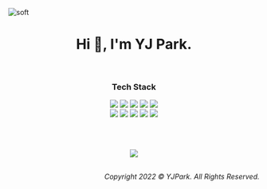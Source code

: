 ![soft](https://capsule-render.vercel.app/api?type=soft&color=b7d2e0&text=DATA%20HAS%20A%20BETTER%20IDEA&fontSize=40&animation=twinkling)


<h1 align='Center'> Hi 👋, I'm YJ Park. </h1>

<br>

<h3 align="Center"> Tech Stack </h3>

<p align="Center">
  <img src="https://img.shields.io/badge/-Python-FFF?&logo=Python" />
  <img src="https://img.shields.io/badge/-Pyspark-FFF?&logo=Spark&logoColor=navy" />
  <img src="https://img.shields.io/badge/-SQL-FFF?&logo=MySQL&logoColor=navy" />  
  <img src="https://img.shields.io/badge/-MLflow-FFF?&logo=MLflow" />
  <img src="https://img.shields.io/badge/-scikit--learn-FFF?&logo=scikit-learn" />
<br> 
  <img src="https://img.shields.io/badge/-TensorFlow-FFF?&logo=TensorFlow" />  
  <img src="https://img.shields.io/badge/-Spark-FFF?&logo=Spark" />
  <img src="https://img.shields.io/badge/-MySQL-FFF?&logo=MySQL&logoColor=navy" />
  <img src="https://img.shields.io/badge/-VS%20Code-FFF?&logo=VSCode" />
  <img src="https://img.shields.io/badge/-Jupyter-FFF?&logo=Jupyter" />
</p>

<br>
<br>

<p align="center">
  <a href="https://hits.seeyoufarm.com"><img src="https://hits.seeyoufarm.com/api/count/incr/badge.svg?url=https%3A%2F%2Fgithub.com%2FYJPark0421&count_bg=%23ff85c2&title_bg=%234f4f4f&icon=github.svg&icon_color=%23FFFFFF&title=hits&edge_flat=false"/></a>
</p>

<h2> </h2>
<p align='Right'>
  <i>Copyright 2022 © YJPark. All Rights Reserved.</i>
</p>
